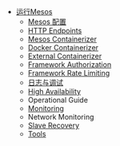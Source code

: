 * [运行Mesos]()
   * [Mesos 配置](Configuration.md)
   * [HTTP Endpoints](index.md)
   * [Mesos Containerizer](Mesos-Containerizer.md)
   * [Docker Containerizer](Docker-Containerizer.md)
   * [External Containerizer](External-Containerizer.md)
   * [Framework Authorization](Framework-Authorization.md)
   * [Framework Rate Limiting](Framework-Rate-Limiting.md)
   * [日志与调试](Mesos-of-Debug-and-Log.md)
   * [High Availability](Mesos-High-Availability-Mode.md)
   * Operational Guide
   * [Monitoring](Mesos-Observability-Metrics.md)
   * Network Monitoring
   * [Slave Recovery](Slave-Recovery.md)
   * [Tools](Tools.md)

